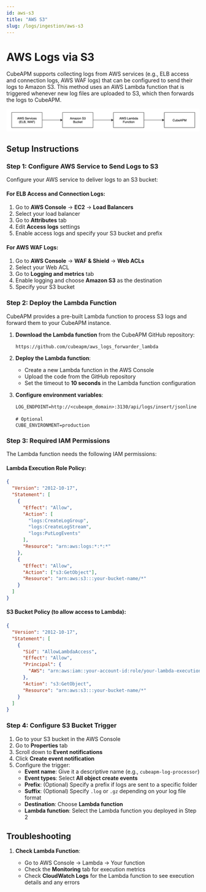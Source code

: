 ```yaml
---
id: aws-s3
title: "AWS S3"
slug: /logs/ingestion/aws-s3
---
```


# AWS Logs via S3

CubeAPM supports collecting logs from AWS services (e.g., ELB access and connection logs, AWS WAF logs) that can be configured to send their logs to Amazon S3. This method uses an AWS Lambda function that is triggered whenever new log files are uploaded to S3, which then forwards the logs to CubeAPM.

![AWS S3 Log Flow](/img/aws-s3-flow.svg)

## Setup Instructions

### Step 1: Configure AWS Service to Send Logs to S3

Configure your AWS service to deliver logs to an S3 bucket:

#### For ELB Access and Connection Logs:

1. Go to **AWS Console** → **EC2** → **Load Balancers**
2. Select your load balancer
3. Go to **Attributes** tab
4. Edit **Access logs** settings
5. Enable access logs and specify your S3 bucket and prefix

#### For AWS WAF Logs:

1. Go to **AWS Console** → **WAF & Shield** → **Web ACLs**
2. Select your Web ACL
3. Go to **Logging and metrics** tab
4. Enable logging and choose **Amazon S3** as the destination
5. Specify your S3 bucket

### Step 2: Deploy the Lambda Function

CubeAPM provides a pre-built Lambda function to process S3 logs and forward them to your CubeAPM instance.

1. **Download the Lambda function** from the CubeAPM GitHub repository:

   ```
   https://github.com/cubeapm/aws_logs_forwarder_lambda
   ```

2. **Deploy the Lambda function**:

   - Create a new Lambda function in the AWS Console
   - Upload the code from the GitHub repository
   - Set the timeout to **10 seconds** in the Lambda function configuration

3. **Configure environment variables**:

   ```shell
   LOG_ENDPOINT=http://<cubeapm_domain>:3130/api/logs/insert/jsonline

   # Optional
   CUBE_ENVIRONMENT=production
   ```

### Step 3: Required IAM Permissions

The Lambda function needs the following IAM permissions:

#### Lambda Execution Role Policy:

```json
{
  "Version": "2012-10-17",
  "Statement": [
    {
      "Effect": "Allow",
      "Action": [
        "logs:CreateLogGroup",
        "logs:CreateLogStream",
        "logs:PutLogEvents"
      ],
      "Resource": "arn:aws:logs:*:*:*"
    },
    {
      "Effect": "Allow",
      "Action": ["s3:GetObject"],
      "Resource": "arn:aws:s3:::your-bucket-name/*"
    }
  ]
}
```

#### S3 Bucket Policy (to allow access to Lambda):

```json
{
  "Version": "2012-10-17",
  "Statement": [
    {
      "Sid": "AllowLambdaAccess",
      "Effect": "Allow",
      "Principal": {
        "AWS": "arn:aws:iam::your-account-id:role/your-lambda-execution-role"
      },
      "Action": "s3:GetObject",
      "Resource": "arn:aws:s3:::your-bucket-name/*"
    }
  ]
}
```

### Step 4: Configure S3 Bucket Trigger

1. Go to your S3 bucket in the AWS Console
2. Go to **Properties** tab
3. Scroll down to **Event notifications**
4. Click **Create event notification**
5. Configure the trigger:
   - **Event name**: Give it a descriptive name (e.g., `cubeapm-log-processor`)
   - **Event types**: Select **All object create events**
   - **Prefix**: (Optional) Specify a prefix if logs are sent to a specific folder
   - **Suffix**: (Optional) Specify `.log` or `.gz` depending on your log file format
   - **Destination**: Choose **Lambda function**
   - **Lambda function**: Select the Lambda function you deployed in Step 2

## Troubleshooting

1. **Check Lambda Function**:

   - Go to AWS Console → Lambda → Your function
   - Check the **Monitoring** tab for execution metrics
   - Check **CloudWatch Logs** for the Lambda function to see execution details and any errors
